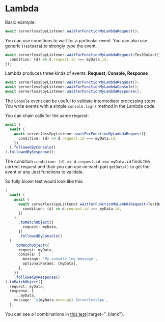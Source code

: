 # Lambda

Basic example:

```typescript
await serverlessSpyListener.waitForFunctionMyLambdaRequest();
```

You can use conditions to wait for a particular event. You can also use generic (`TestData`) to strongly type the event.

```typescript
await serverlessSpyListener.waitForFunctionMyLambdaRequest<TestData>({
  condition: (d) => d.request.id === myData.id,
});
```

Lambda produces three kinds of events: **Request, Console, Response**
```typescript
await serverlessSpyListener.waitForFunctionMyLambdaRequest();
await serverlessSpyListener.waitForFunctionMyLambdaConsole();
await serverlessSpyListener.waitForFunctionMyLambdaResponse();
```
The `Console` event can be useful to validate intermediate processing steps. You write events with a simple `console.log()` method in the Lambda code.

You can chain calls for the same request:
```typescript
await (
  await (
    await serverlessSpyListener.waitForFunctionMyLambdaRequest({
      condition: (d) => d.request.id === myData.id,
    })
  ).followedByConsole()
).followedByResponse();
```

The condition `condition: (d) => d.request.id === myData.id` finds the correct request and than you can use on each part `getData()` to get the event or any Jest functions to validate.

So fully blown test would look like this:
```typescript
(
  await (
    await (
      await serverlessSpyListener.waitForFunctionMyLambdaRequest<TestData>({
        condition: (d) => d.request.id === myData.id,
      })
    )
      .toMatchObject({
        request: myData,
      })
      .followedByConsole()
  )
    .toMatchObject({
      request: myData,
      console: {
        message: 'My console log message',
        optionalParams: [myData],
      },
    })
    .followedByResponse()
).toMatchObject({
  request: myData,
  response: {
    ...myData,
    message: `${myData.message} ServerlessSpy`,
  },
```

You can see all combinations in [this test](https://github.com/ServerlessLife/serverless-spy/blob/main/test/cdk/test/lambda.test.ts){:target="_blank"}.